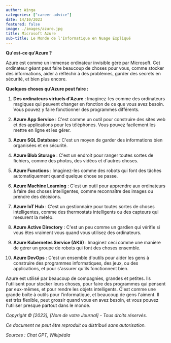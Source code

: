 ```yaml
---
author: Winga
categories: ["career advice"]
date: 14/10/2023
featured: false
image: ./images/azure.jpg
title: Microsoft Azure
sub-title: Le Monde de l'Informatique en Nuage Expliqué
---
```


**Qu'est-ce qu'Azure ?**

Azure est comme un immense ordinateur invisible géré par Microsoft. Cet ordinateur géant peut faire beaucoup de choses pour vous, comme stocker des informations, aider à réfléchir à des problèmes, garder des secrets en sécurité, et bien plus encore.

**Quelques choses qu'Azure peut faire :**

1. **Des ordinateurs virtuels d'Azure** : Imaginez-les comme des ordinateurs magiques qui peuvent changer en fonction de ce que vous avez besoin. Vous pouvez y faire fonctionner des programmes différents.

2. **Azure App Service** : C'est comme un outil pour construire des sites web et des applications pour les téléphones. Vous pouvez facilement les mettre en ligne et les gérer.

3. **Azure SQL Database** : C'est un moyen de garder des informations bien organisées et en sécurité.

4. **Azure Blob Storage** : C'est un endroit pour ranger toutes sortes de fichiers, comme des photos, des vidéos et d'autres choses.

5. **Azure Functions** : Imaginez-les comme des robots qui font des tâches automatiquement quand quelque chose se passe.

6. **Azure Machine Learning** : C'est un outil pour apprendre aux ordinateurs à faire des choses intelligentes, comme reconnaître des images ou prendre des décisions.

7. **Azure IoT Hub** : C'est un gestionnaire pour toutes sortes de choses intelligentes, comme des thermostats intelligents ou des capteurs qui mesurent la météo.

8. **Azure Active Directory** : C'est un peu comme un gardien qui vérifie si vous êtes vraiment vous quand vous utilisez des ordinateurs.

9. **Azure Kubernetes Service (AKS)** : Imaginez ceci comme une manière de gérer un groupe de robots qui font des choses ensemble.

10. **Azure DevOps** : C'est un ensemble d'outils pour aider les gens à construire des programmes informatiques, des jeux, ou des applications, et pour s'assurer qu'ils fonctionnent bien.

Azure est utilisé par beaucoup de compagnies, grandes et petites. Ils l'utilisent pour stocker leurs choses, pour faire des programmes qui pensent par eux-mêmes, et pour rendre les objets intelligents. C'est comme une grande boîte à outils pour l'informatique, et beaucoup de gens l'aiment. Il est très flexible, peut grossir quand vous en avez besoin, et vous pouvez l'utiliser presque partout dans le monde.

*Copyright © [2023], [Nom de votre Journal] - Tous droits réservés.*

*Ce document ne peut être reproduit ou distribué sans autorisation.*

*Sources : Chat GPT, Wikipédia*